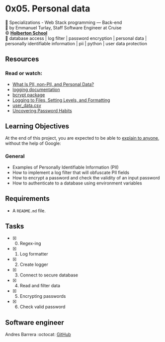 # 0x05. Personal data
:open_file_folder: Specializations - Web Stack programming ― Back-end  
:bust_in_silhouette: by Emmanuel Turlay, Staff Software Engineer at Cruise  
:copyright: **[Holberton School](https://www.holbertonschool.com/)**  
:bookmark: database access | log filter | password encryption | personal data | personally identifiable information | pii | python | user data protection

## Resources
### Read or watch:
* [What Is PII, non-PII, and Personal Data?](https://piwik.pro/blog/what-is-pii-personal-data/)
* [logging documentation](https://docs.python.org/3/library/logging.html)
* [bcrypt package](https://github.com/pyca/bcrypt/)
* [Logging to Files, Setting Levels, and Formatting](https://www.youtube.com/watch?v=-ARI4Cz-awo)
* [user_data.csv](https://holbertonintranet.s3.amazonaws.com/uploads/misc/2019/11/a2e00974ce6b41460425.csv?X-Amz-Algorithm=AWS4-HMAC-SHA256&X-Amz-Credential=AKIARDDGGGOUWMNL5ANN%2F20201102%2Fus-east-1%2Fs3%2Faws4_request&X-Amz-Date=20201102T202422Z&X-Amz-Expires=86400&X-Amz-SignedHeaders=host&X-Amz-Signature=2ab6e9982734a98964a9979d6e3d4c5cd37b68ebe0c75f476265a3f035972881)
* [Uncovering Password Habits](https://digitalguardian.com/blog/uncovering-password-habits-are-users-password-security-habits-improving-infographic)

## Learning Objectives
At the end of this project, you are expected to be able to [explain to anyone](https://fs.blog/2012/04/feynman-technique/), without the help of Google:
### General
* Examples of Personally Identifiable Information (PII)
* How to implement a log filter that will obfuscate PII fields
* How to encrypt a password and check the validity of an input password
* How to authenticate to a database using environment variables

## Requirements
* A ```README.md``` file.

## Tasks
* [x] 0. Regex-ing
* [x] 1. Log formatter
* [x] 2. Create logger
* [x] 3. Connect to secure database
* [x] 4. Read and filter data
* [x] 5. Encrypting passwords
* [x] 6. Check valid password

## Software engineer
Andres Barrera
:octocat: [GitHub](https://github.com/MrTechi-Dev/)
